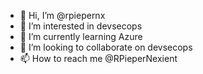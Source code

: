 - 👋 Hi, I’m @rpiepernx
- 👀 I’m interested in devsecops
- 🌱 I’m currently learning Azure
- 💞️ I’m looking to collaborate on devsecops
- 📫 How to reach me @RPieperNexient

<!---
rpiepernx/rpiepernx is a ✨ special ✨ repository because its `README.md` (this file) appears on your GitHub profile.
You can click the Preview link to take a look at your changes.
--->

